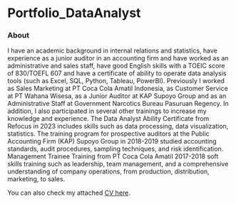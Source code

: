 # Portfolio_DataAnalyst

### About
I have an academic background in internal relations and statistics, have experience as a junior auditor in an accounting firm and have worked as an administrative and sales staff, have good English skills with a TOEIC score of 830/TOEFL 607 and have a certificate of ability to operate data analysis tools (such as Excel, SQL, Python, Tableau, PowerBI). Previously I worked as Sales Marketing at PT Coca Cola Amatil Indonesia, as Customer Service at PT Wahana Wisesa, as a Junior Auditor at KAP Supoyo Group and as an Administrative Staff at Government Narcotics Bureau Pasuruan Regency. In addition, I also participated in several other trainings to increase my knowledge and experience. The Data Analyst Ability Certificate from Refocus in 2023 includes skills such as data processing, data visualization, statistics. The training program for prospective auditors at the Public Accounting Firm (KAP) Supoyo Group in 2018-2019 studied accounting standards, audit procedures, sampling techniques, and risk identification. Management Trainee Training from PT Coca Cola Amatil 2017-2018 soft skills training such as leadership, team management, and a comprehensive understanding of company operations, from production, distribution, marketing, to sales.

You can also check my attached [CV here](https://github.com/anggaes793/Portfolio_DataAnalyst/blob/main/angga-cv%202025%20ENG-1.pdf).

